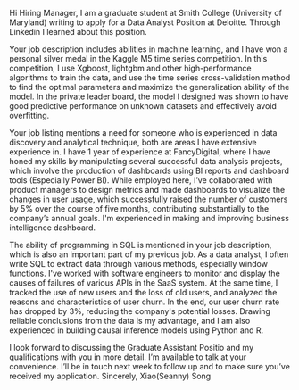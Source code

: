 Hi Hiring Manager,
I am a graduate student at Smith College (University of Maryland) writing to apply for a Data Analyst Position at Deloitte. Through Linkedin I learned about this position.

Your job description includes abilities in machine learning, and I have won a personal silver medal in the Kaggle M5 time series competition. In this competition, I use Xgboost, lightgbm and other high-performance algorithms to train the data, and use the time series cross-validation method to find the optimal parameters and maximize the generalization ability of the model. In the private leader board, the model I designed was shown to have good predictive performance on unknown datasets and effectively avoid overfitting.

Your job listing mentions a need for someone who is experienced in data discovery and analytical technique, both are areas I have extensive experience in. I have 1 year
of experience at FancyDigital, where I have honed my skills by manipulating several successful
data analysis projects, which involve the production of dashboards using BI reports and
dashboard tools (Especially Power BI). While employed here, I’ve collaborated with product
managers to design metrics and made dashboards to visualize the changes in user usage, which
successfully raised the number of customers by 5% over the course of five months, contributing
substantially to the company’s annual goals. I'm experienced in making and improving business
intelligence dashboard.

The ability of programming in SQL is mentioned in your job description, which is also an
important part of my previous job. As a data analyst, I often write SQL to extract data through
various methods, especially window functions. I've worked with software engineers to monitor
and display the causes of failures of various APIs in the SaaS system. At the same time, I tracked
the use of new users and the loss of old users, and analyzed the reasons and characteristics of
user churn. In the end, our user churn rate has dropped by 3%, reducing the company's potential
losses. Drawing reliable conclusions from the data is my advantage, and I am also experienced in
building causal inference models using Python and R.

I look forward to discussing the Graduate Assistant Positio and my qualifications with you in
more detail. I’m available to talk at your convenience. I’ll be in touch next week to follow up and to
make sure you’ve received my application.
Sincerely,
Xiao(Seanny) Song
